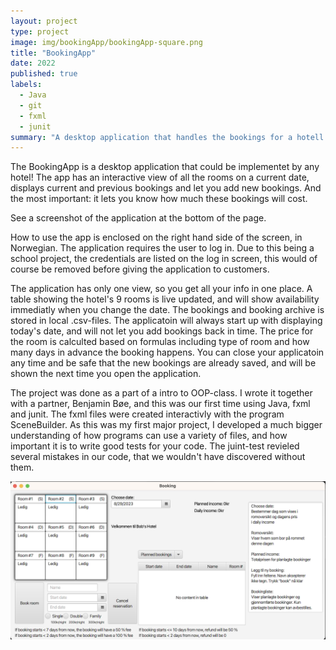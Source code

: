 ```yaml
---
layout: project
type: project
image: img/bookingApp/bookingApp-square.png
title: "BookingApp"
date: 2022
published: true
labels:
  - Java
  - git
  - fxml
  - junit
summary: "A desktop application that handles the bookings for a hotell."
---
```




The BookingApp is a desktop application that could be implementet by any hotel! The app has an interactive view of all the rooms on a current date, displays current and previous bookings and let you add new bookings. And the most important: it lets you know how much these bookings will cost.

See a screenshot of the application at the bottom of the page.

How to use the app is enclosed on the right hand side of the screen, in Norwegian. The application requires the user to log in. Due to this being a school project, the credentials are listed on the log in screen, this would of course be removed before giving the application to customers.

The application has only one view, so you get all your info in one place. A table showing the hotel's 9 rooms is live updated, and will show availability immediatly when you change the date. The bookings and booking archive is stored in local .csv-files. The applicatoin will always start up with displaying today's date, and will not let you add bookings back in time. The price for the room is calculted based on formulas including type of room and how many days in advance the booking happens. You can close your applicatoin any time and be safe that the new bookings are already saved, and will be shown the next time you open the application.

The project was done as a part of a intro to OOP-class. I wrote it together with a partner, Benjamin Bøe, and this was our first time using Java, fxml and junit. The fxml files were created interactivly with the program SceneBuilder. As this was my first major project, I developed a much bigger understanding of how programs can use a variety of files, and how important it is to write good tests for your code. The juint-test revieled several mistakes in our code, that we wouldn't have discovered without them.

<img class="img-fluid" src="../img/bookingApp/bookingApp-full.png">
